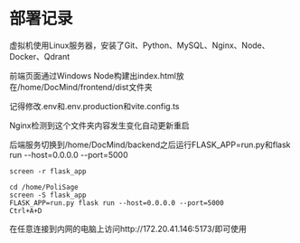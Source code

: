 # 部署记录

虚拟机使用Linux服务器，安装了Git、Python、MySQL、Nginx、Node、Docker、Qdrant

前端页面通过Windows Node构建出index.html放在/home/DocMind/frontend/dist文件夹

记得修改.env和.env.production和vite.config.ts

Nginx检测到这个文件夹内容发生变化自动更新重启

后端服务切换到/home/DocMind/backend之后运行FLASK_APP=run.py和flask run --host=0.0.0.0 --port=5000

```linux
screen -r flask_app
```

```linux
cd /home/PoliSage
screen -S flask_app
FLASK_APP=run.py flask run --host=0.0.0.0 --port=5000
Ctrl+A+D 
```

在任意连接到内网的电脑上访问http://172.20.41.146:5173/即可使用

